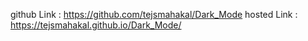 github Link : https://github.com/tejsmahakal/Dark_Mode
hosted Link : https://tejsmahakal.github.io/Dark_Mode/
